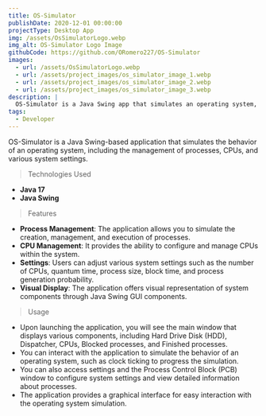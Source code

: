 ```yaml
---
title: OS-Simulator
publishDate: 2020-12-01 00:00:00
projectType: Desktop App
img: /assets/OsSimulatorLogo.webp
img_alt: OS-Simulator Logo Image
githubCode: https://github.com/ORomero227/OS-Simulator
images:
  - url: /assets/OsSimulatorLogo.webp
  - url: /assets/project_images/os_simulator_image_1.webp
  - url: /assets/project_images/os_simulator_image_2.webp
  - url: /assets/project_images/os_simulator_image_3.webp
description: |
  OS-Simulator is a Java Swing app that simulates an operating system, managing processes, CPUs, and system settings.
tags:
  - Developer
---
```


OS-Simulator is a Java Swing-based application that simulates the behavior of an operating system, including the management of processes, CPUs, and various system settings.

> Technologies Used

- **Java 17**
- **Java Swing**

> Features

- **Process Management**: The application allows you to simulate the creation, management, and execution of processes.
- **CPU Management**: It provides the ability to configure and manage CPUs within the system.
- **Settings**: Users can adjust various system settings such as the number of CPUs, quantum time, process size, block time, and process generation probability.
- **Visual Display**: The application offers visual representation of system components through Java Swing GUI components.

> Usage

- Upon launching the application, you will see the main window that displays various components, including Hard Drive Disk (HDD), Dispatcher, CPUs, Blocked processes, and Finished processes.
- You can interact with the application to simulate the behavior of an operating system, such as clock ticking to progress the simulation.
- You can also access settings and the Process Control Block (PCB) window to configure system settings and view detailed information about processes.
- The application provides a graphical interface for easy interaction with the operating system simulation.
